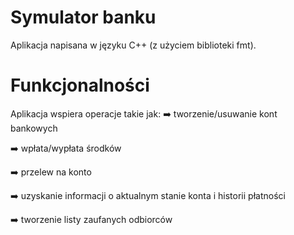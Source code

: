 # Symulator banku
Aplikacja napisana w języku C++ (z użyciem biblioteki fmt).

# Funkcjonalności
Aplikacja wspiera operacje takie jak:
➡️ tworzenie/usuwanie kont bankowych

➡️ wpłata/wypłata środków

➡️ przelew na konto

➡️ uzyskanie informacji o aktualnym stanie konta i historii płatności

➡️ tworzenie listy zaufanych odbiorców

